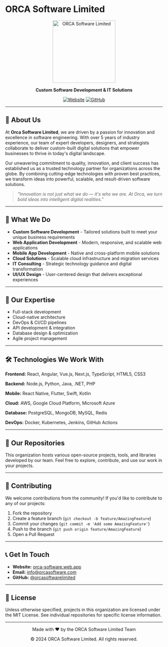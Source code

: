 # ORCA Software Limited

<div align="center">
  <img src="https://orca-software.web.app/logos/logo_anim.gif" alt="ORCA Software Limited" width="200"/>
  
  **Custom Software Development & IT Solutions**
  
  [![Website](https://img.shields.io/badge/Website-orca--software.web.app-blue)](https://orca-software.web.app/)
  [![GitHub](https://img.shields.io/badge/GitHub-orcasoftwarelimited-black)](https://github.com/orcasoftwarelimited)
</div>

---

## 🌊 About Us

At **Orca Software Limited**, we are driven by a passion for innovation and excellence in software engineering. With over 5 years of industry experience, our team of expert developers, designers, and strategists collaborate to deliver custom-built digital solutions that empower businesses to thrive in today's digital landscape.

Our unwavering commitment to quality, innovation, and client success has established us as a trusted technology partner for organizations across the globe. By combining cutting-edge technologies with proven best practices, we transform ideas into powerful, scalable, and result-driven software solutions.

> *"Innovation is not just what we do — it's who we are. At Orca, we turn bold ideas into intelligent digital realities."*

---

## 🚀 What We Do

- **Custom Software Development** - Tailored solutions built to meet your unique business requirements
- **Web Application Development** - Modern, responsive, and scalable web applications
- **Mobile App Development** - Native and cross-platform mobile solutions
- **Cloud Solutions** - Scalable cloud infrastructure and migration services
- **IT Consulting** - Strategic technology guidance and digital transformation
- **UI/UX Design** - User-centered design that delivers exceptional experiences

---

## 💼 Our Expertise

- Full-stack development
- Cloud-native architecture
- DevOps & CI/CD pipelines
- API development & integration
- Database design & optimization
- Agile project management

---

## 🛠️ Technologies We Work With

**Frontend:** React, Angular, Vue.js, Next.js, TypeScript, HTML5, CSS3

**Backend:** Node.js, Python, Java, .NET, PHP

**Mobile:** React Native, Flutter, Swift, Kotlin

**Cloud:** AWS, Google Cloud Platform, Microsoft Azure

**Database:** PostgreSQL, MongoDB, MySQL, Redis

**DevOps:** Docker, Kubernetes, Jenkins, GitHub Actions

---

## 📂 Our Repositories

This organization hosts various open-source projects, tools, and libraries developed by our team. Feel free to explore, contribute, and use our work in your projects.

---

## 🤝 Contributing

We welcome contributions from the community! If you'd like to contribute to any of our projects:

1. Fork the repository
2. Create a feature branch (`git checkout -b feature/AmazingFeature`)
3. Commit your changes (`git commit -m 'Add some AmazingFeature'`)
4. Push to the branch (`git push origin feature/AmazingFeature`)
5. Open a Pull Request

---

## 📞 Get In Touch

- **Website:** [orca-software.web.app](https://orca-software.web.app/)
- **Email:** info@orcasoftware.com
- **GitHub:** [@orcasoftwarelimited](https://github.com/orcasoftwarelimited)

---

## 📄 License

Unless otherwise specified, projects in this organization are licensed under the MIT License. See individual repositories for specific license information.

---

<div align="center">
  <p>Made with ❤️ by the ORCA Software Limited Team</p>
  <p>© 2024 ORCA Software Limited. All rights reserved.</p>
</div>
